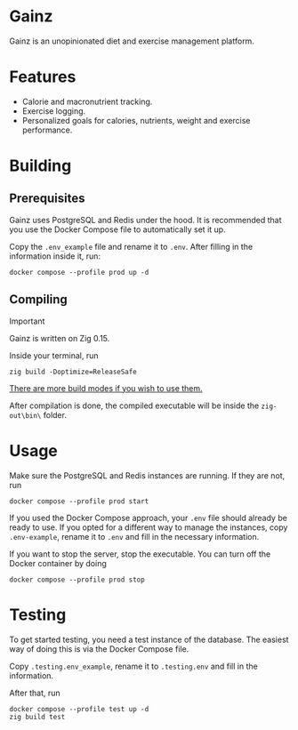 # Gainz

Gainz is an unopinionated diet and exercise management platform.

# Features

- Calorie and macronutrient tracking.
- Exercise logging.
- Personalized goals for calories, nutrients, weight and exercise performance.

# Building

## Prerequisites

Gainz uses PostgreSQL and Redis under the hood. It is recommended that you use the Docker Compose file to automatically set it up.

Copy the `.env_example` file and rename it to `.env`. After filling in the information inside it, run:

```
docker compose --profile prod up -d
```

## Compiling

> [!IMPORTANT]
> Gainz is written on Zig 0.15.

Inside your terminal, run

```
zig build -Doptimize=ReleaseSafe
```

[There are more build modes if you wish to use them.](https://ziglang.org/documentation/0.14.1/#Build-Mode)

After compilation is done, the compiled executable will be inside the `zig-out\bin\` folder.

# Usage

Make sure the PostgreSQL and Redis instances are running. If they are not, run

```
docker compose --profile prod start
```

If you used the Docker Compose approach, your `.env` file should already be ready to use. If you opted for a different way to manage the instances, copy `.env-example`, rename it to `.env` and fill in the necessary information.

If you want to stop the server, stop the executable. You can turn off the Docker container by doing

```
docker compose --profile prod stop
```

# Testing

To get started testing, you need a test instance of the database. The easiest way of doing this is via the Docker Compose file.

Copy `.testing.env_example`, rename it to `.testing.env` and fill in the information.

After that, run

```
docker compose --profile test up -d
zig build test
```
